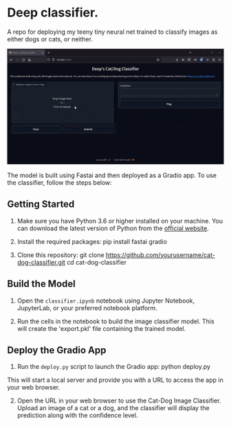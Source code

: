 # Deep classifier.
A repo for deploying my teeny tiny neural net trained to classify images as either dogs or cats, or neither.

![CatDog GIF](classifier.gif)

The model is built using Fastai and then deployed as a Gradio app. To use the classifier, follow the steps below:

## Getting Started

1. Make sure you have Python 3.6 or higher installed on your machine. You can download the latest version of Python from the [official website](https://www.python.org/downloads/).

2. Install the required packages:
    pip install fastai gradio

3. Clone this repository:
    git clone https://github.com/yourusername/cat-dog-classifier.git
    cd cat-dog-classifier


## Build the Model

1. Open the `classifier.ipynb` notebook using Jupyter Notebook, JupyterLab, or your preferred notebook platform.

2. Run the cells in the notebook to build the image classifier model. This will create the 'export.pkl' file containing the trained model.

## Deploy the Gradio App

1. Run the `deploy.py` script to launch the Gradio app:
    python deploy.py

This will start a local server and provide you with a URL to access the app in your web browser.

2. Open the URL in your web browser to use the Cat-Dog Image Classifier. Upload an image of a cat or a dog, and the classifier will display the prediction along with the confidence level.


